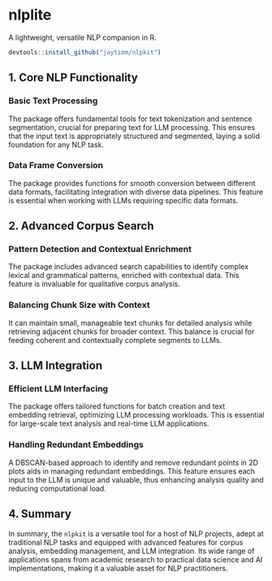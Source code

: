 # nlplite

A lightweight, versatile NLP companion in R.

``` r
devtools::install_github("jaytimm/nlpkit")
```

## 1. Core NLP Functionality

### Basic Text Processing

The package offers fundamental tools for text tokenization and sentence
segmentation, crucial for preparing text for LLM processing. This
ensures that the input text is appropriately structured and segmented,
laying a solid foundation for any NLP task.

### Data Frame Conversion

The package provides functions for smooth conversion between different
data formats, facilitating integration with diverse data pipelines. This
feature is essential when working with LLMs requiring specific data
formats.

## 2. Advanced Corpus Search

### Pattern Detection and Contextual Enrichment

The package includes advanced search capabilities to identify complex
lexical and grammatical patterns, enriched with contextual data. This
feature is invaluable for qualitative corpus analysis.

### Balancing Chunk Size with Context

It can maintain small, manageable text chunks for detailed analysis
while retrieving adjacent chunks for broader context. This balance is
crucial for feeding coherent and contextually complete segments to LLMs.

## 3. LLM Integration

### Efficient LLM Interfacing

The package offers tailored functions for batch creation and text
embedding retrieval, optimizing LLM processing workloads. This is
essential for large-scale text analysis and real-time LLM applications.

### Handling Redundant Embeddings

A DBSCAN-based approach to identify and remove redundant points in 2D
plots aids in managing redundant embeddings. This feature ensures each
input to the LLM is unique and valuable, thus enhancing analysis quality
and reducing computational load.

## 4. Summary

In summary, the `nlpkit` is a versatile tool for a host of NLP projects,
adept at traditional NLP tasks and equipped with advanced features for
corpus analysis, embedding management, and LLM integration. Its wide
range of applications spans from academic research to practical data
science and AI implementations, making it a valuable asset for NLP
practitioners.
